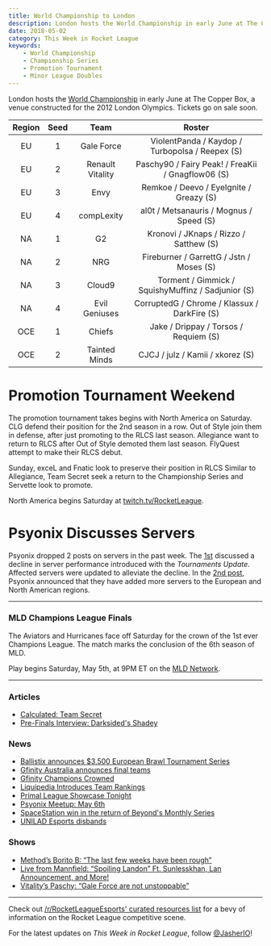 ```yaml
---
title: World Championship to London
description: London hosts the World Championship in early June at The Copper Box, a venue constructed for the 2012 London Olympics. Tickets go on sale soon.
date: 2018-05-02
category: This Week in Rocket League
keywords:
    - World Championship
    - Championship Series
    - Promotion Tournament
    - Minor League Doubles
---
```


London hosts the [World Championship](https://www.rocketleagueesports.com/news/the-rlcs-world-championship-returns-to-europe-/) in early June at The Copper Box, a venue constructed for the 2012 London Olympics. Tickets go on sale soon.

| Region | Seed |       Team       |                       Roster                       |
| :----: | :--: | :--------------: | :------------------------------------------------: |
|   EU   |  1   |    Gale Force    |  ViolentPanda / Kaydop / Turbopolsa / Reepex (S)   |
|   EU   |  2   | Renault Vitality | Paschy90 / Fairy Peak! / FreaKii / Gnagflow06 (S)  |
|   EU   |  3   |       Envy       |      Remkoe / Deevo / EyeIgnite / Greazy (S)       |
|   EU   |  4   |    compLexity    |      al0t / Metsanauris / Mognus / Speed (S)       |
|   NA   |  1   |        G2        |       Kronovi / JKnaps / Rizzo / Satthew (S)       |
|   NA   |  2   |       NRG        |      Fireburner / GarrettG / Jstn / Moses (S)      |
|   NA   |  3   |      Cloud9      | Torment / Gimmick / SquishyMuffinz / Sadjunior (S) |
|   NA   |  4   |  Evil Geniuses   |    CorruptedG / Chrome / Klassux / DarkFire (S)    |
|  OCE   |  1   |      Chiefs      |       Jake / Drippay / Torsos / Requiem (S)        |
|  OCE   |  2   |  Tainted Minds   |          CJCJ / julz / Kamii / xkorez (S)          |

# Promotion Tournament Weekend

The promotion tournament takes begins with North America on Saturday. CLG defend their position for the 2nd season in a row. Out of Style join them in defense, after just promoting to the RLCS last season. Allegiance want to return to RLCS after Out of Style demoted them last season. FlyQuest attempt to make their RLCS debut.

Sunday, exceL and Fnatic look to preserve their position in RLCS Similar to Allegiance, Team Secret seek a return to the Championship Series and Servette look to promote.

North America begins Saturday at [twitch.tv/RocketLeague](https://twitch.tv/RocketLeague).

# Psyonix Discusses Servers

Psyonix dropped 2 posts on servers in the past week. The [1st](https://www.reddit.com/r/RocketLeague/comments/8dgjde/rocket_league_server_performance_update/) discussed a decline in server performance introduced with the _Tournaments Update_. Affected servers were updated to alleviate the decline. In the [2nd post](https://www.reddit.com/r/RocketLeague/comments/8g26y2/server_update_april_30/), Psyonix announced that they have added more servers to the European and North American regions.

---

### MLD Champions League Finals

The Aviators and Hurricanes face off Saturday for the crown of the 1st ever Champions League. The match marks the conclusion of the 6th season of MLD.

Play begins Saturday, May 5th, at 9PM ET on the [MLD Network](https://twitch.tv/MLDoubles).

---

### Articles

-   [Calculated: Team Secret](https://www.rocketleagueesports.com/news/calculated--6--team-secret/)
-   [Pre-Finals Interview: Darksided's Shadey](https://throwdownesports.com/pre-finals-interview-darksided-shadey/)

### News

-   [Ballistix announces \$3,500 European Brawl Tournament Series](https://octane.gg/news/ballistix-announces-3-500-european-brawl-tournament-series/)
-   [Gfinity Australia announces final teams](https://octane.gg/news/gfinity-australia-announces-final-teams/)
-   [Gfinity Champions Crowned](https://www.gfinity.net/news/details/elite-series-season-3-finals-recap)
-   [Liquipedia Introduces Team Rankings](https://www.reddit.com/r/RocketLeagueEsports/comments/8ft3mb/introducing_liquipedia_team_ratings/)
-   [Primal League Showcase Tonight](https://twitter.com/Mythical_Es/status/991148635214643201)
-   [Psyonix Meetup: May 6th](https://twitter.com/RocketLeague/status/989285412353949697)
-   [SpaceStation win in the return of Beyond's Monthly Series](https://twitter.com/TeamBeyondnet/status/989346153694101505)
-   [UNILAD Esports disbands](https://octane.gg/news/unilad-esports-disbands/)

### Shows

-   [Method’s Borito B: “The last few weeks have been rough”](http://rocketeers.gg/interview-method-gfinity-elite-series-borito-b/)
-   [Live from Mannfield: “Spoiling Landon” Ft. Sunlesskhan, Lan Announcement, and More!](http://www.lfmannfield.com/episodes/2018/5/1/ep-109-spoiling-landon-lan-is-finally-announced-all-lan-teams-confirmed-promotion-predictions-and-interview)
-   [Vitality’s Paschy: “Gale Force are not unstoppable”](http://rocketeers.gg/interview-paschy-renault-team-vitality-gfinity-elite-series/)

---

Check out [/r/RocketLeagueEsports' curated resources list](https://www.reddit.com/r/RocketLeagueEsports/wiki/links) for a bevy of information on the Rocket League competitive scene.

For the latest updates on _This Week in Rocket League_, follow [@JasherIO](https://twitter.com/JasherIO)!
